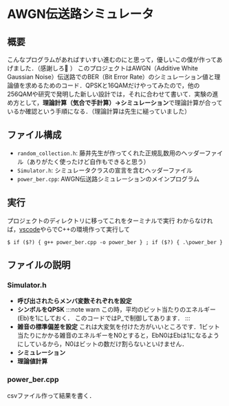 # AWGN伝送路シミュレータ

## 概要
こんなプログラムがあればすいすい進むのにと思って，優しいこの僕が作ってあげました．（感謝しろ:slightly_smiling_face: ）
このプロジェクトはAWGN（Additive White Gaussian Noise）伝送路でのBER（Bit Error Rate）のシミュレーション値と理論値を求めるためのコード．QPSKと16QAMだけやってみたので，他の256QAMや研究で発明した新しい設計では，それに合わせて書いて．実験の進め方として，**理論計算（気合で手計算）→シミュレーション**で理論計算が合っているか確認という手順になる．（理論計算は先生に縋っていました）

## ファイル構成
- `random_collection.h`: 藤井先生が作ってくれた正規乱数用のヘッダーファイル（ありがたく使ったけど自作もできると思う）
- `Simulator.h`: シミュレータクラスの宣言を含むヘッダーファイル
- `power_ber.cpp`: AWGN伝送路シミュレーションのメインプログラム

## 実行
プロジェクトのディレクトリに移ってこれをターミナルで実行
わからなければ，[vscode](https://code.visualstudio.com/)やらでC++の環境作って実行して
```
$ if ($?) { g++ power_ber.cpp -o power_ber } ; if ($?) { .\power_ber }
```

## ファイルの説明
### Simulator.h
* **呼び出されたらメンバ変数それぞれを設定**
* **シンボルをQPSK**
:::note warn
この時，平均のビット当たりのエネルギー(Eb)を1にしておく．
このコードではP_で制御してあります．
:::
* **雑音の標準偏差を設定**
これは大変気を付けた方がいいところです．1ビット当たりにかかる雑音のエネルギーをN0とすると，EbN0はEbは1になるようにしているから，N0はビットの数だけ割らないといけません．
* **シミュレーション**
* **理論値計算**

### power_ber.cpp
csvファイル作って結果を書く．
